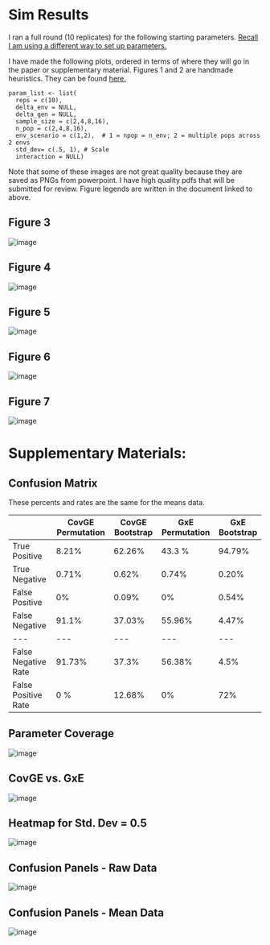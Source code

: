 # Sim Results

I ran a full round (10 replicates) for the following starting parameters. [Recall I am using a different way to set up parameters.](https://github.com/RCN-ECS/CnGV/blob/master/notebook/20201006_NewParamGeneration.md)

I have made the following plots, ordered in terms of where they will go in the paper or supplementary material. Figures 1 and 2 are handmade heuristics. They can be found [here.](https://docs.google.com/document/d/1CcoJFTX6I8zPptLAzBvITiTaTkNtdgGxNNdQlrcxlSY/edit#heading=h.68abrs8dfl95)
```{params}
param_list <- list( 
  reps = c(10), 
  delta_env = NULL, 
  delta_gen = NULL,
  sample_size = c(2,4,8,16), 
  n_pop = c(2,4,8,16),
  env_scenario = c(1,2),  # 1 = npop = n_env; 2 = multiple pops across 2 envs
  std_dev= c(.5, 1), # Scale
  interaction = NULL) 
```

Note that some of these images are not great quality because they are saved as PNGs from powerpoint. I have high quality pdfs that will be submitted for review. Figure legends are written in the document linked to above. 

## Figure 3
![image](https://github.com/RCN-ECS/CnGV/blob/master/results/Simulation_10.10.2020/PhenotypePanel.png)


## Figure 4
![image](https://github.com/RCN-ECS/CnGV/blob/master/results/Simulation_10.10.2020/Confusion2Panel.png)


## Figure 5
![image](https://github.com/RCN-ECS/CnGV/blob/master/results/Simulation_10.10.2020/HeatMaps.png)


## Figure 6
![image](https://github.com/RCN-ECS/CnGV/blob/master/results/Simulation_10.10.2020/Real_DataPanel.png)


## Figure 7
![image](https://github.com/RCN-ECS/CnGV/blob/master/results/Simulation_10.10.2020/GxE_Cov_Tradeoff.png)


# Supplementary Materials:

## Confusion Matrix 
These percents and rates are the same for the means data. 

| | CovGE Permutation | CovGE Bootstrap | GxE Permutation | GxE Bootstrap |
| ---| ---| ---| ---| ---|
| True Positive | 8.21% | 62.26% | 43.3 % | 94.79% |
| True Negative | 0.71% | 0.62% | 0.74% | 0.20% |
| False Positive | 0% | 0.09% | 0% | 0.54% |
| False Negative | 91.1% | 37.03% | 55.96% | 4.47%|
|---|---|---|---|---|
| False Negative Rate | 91.73% | 37.3% | 56.38% | 4.5% |
| False Positive Rate | 0 % | 12.68% | 0% | 72% |

## Parameter Coverage
![image](https://github.com/RCN-ECS/CnGV/blob/master/results/Simulation_10.10.2020/HexPlotPanel.png)

## CovGE vs. GxE
![image](https://github.com/RCN-ECS/CnGV/blob/master/results/Simulation_10.10.2020/Cov_GxE.png)

## Heatmap for Std. Dev = 0.5
![image](https://github.com/RCN-ECS/CnGV/blob/master/results/Simulation_10.10.2020/HeatMap_LowStdDev.png)

## Confusion Panels - Raw Data
![image](https://github.com/RCN-ECS/CnGV/blob/master/results/Simulation_10.10.2020/ConfusionPanels_16Plots.png)

## Confusion Panels - Mean Data
![image](https://github.com/RCN-ECS/CnGV/blob/master/results/Simulation_10.10.2020/ConfusionPanels_16Plots_means.png)









